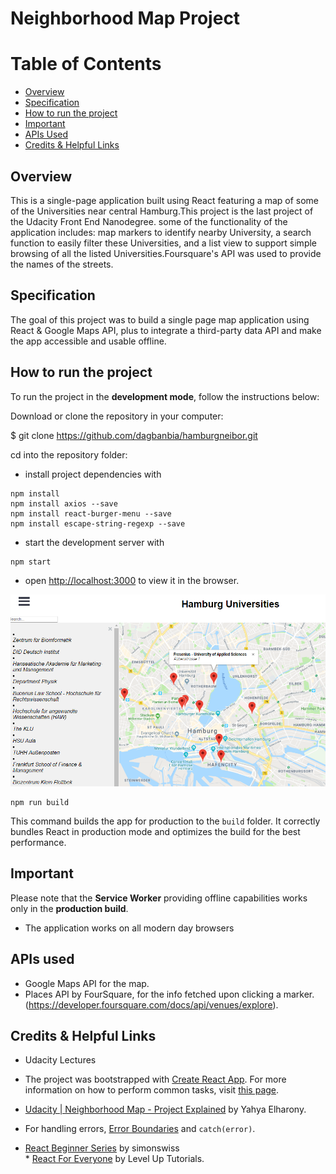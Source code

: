 # Neighborhood Map Project


# Table of Contents

* [Overview](#overview)
* [Specification](#specification)
* [How to run the project](#how-to-run-the-project)
* [Important](#important)
* [APIs Used](#apis-used)
* [Credits & Helpful Links](#credits-&-helpful-links)


## Overview


This is a single-page application built using React featuring a map of some of the Universities near central Hamburg.This project is the last project of the Udacity Front End Nanodegree. 
some of the functionality of the application includes: map markers to identify nearby University, a search function to easily filter these Universities, and a list view to support simple browsing of all the listed Universities.Foursquare's API was used to provide the names of the streets.


## Specification

The goal of this project was to build a single page map application using React & Google Maps API, plus to integrate a third-party data API and make the app accessible and usable offline.


## How to run the project

To run the project in the **development mode**, follow the instructions below: 

Download or clone the repository in your computer:

$ git clone https://github.com/dagbanbia/hamburgneibor.git


cd into the repository folder: 
* install project dependencies with 
```
npm install
npm install axios --save
npm install react-burger-menu --save
npm install escape-string-regexp --save
```
* start the development server with 
```
npm start
```
* open [http://localhost:3000](http://localhost:3000) to view it in the browser.

<img src="img/ham.png" alt="IMAGE OF THE APPLICATION">
 
```
npm run build
```
This command builds the app for production to the `build` folder. It correctly bundles React in production mode and optimizes the build for the best performance.


## Important

Please note that the **Service Worker** providing offline capabilities works only in the **production build**.

* The application works on all modern day browsers 


## APIs used

* Google Maps API for the map.
* Places API by FourSquare, for the info fetched upon clicking a marker.<br>
(https://developer.foursquare.com/docs/api/venues/explore).


## Credits & Helpful Links

* Udacity Lectures
* The project was bootstrapped with [Create React App](https://github.com/facebookincubator/create-react-app). For more information on how to perform common tasks, visit [this page](https://github.com/facebookincubator/create-react-app/blob/master/packages/react-scripts/template/README.md).
* [Udacity | Neighborhood Map - Project Explained](https://www.youtube.com/playlist?list=PLgOB68PvvmWCGNn8UMTpcfQEiITzxEEA1) by Yahya Elharony.                                    
* For handling errors, [Error Boundaries](https://reactjs.org/docs/error-boundaries.html) and `catch(error)`. 

* [React Beginner Series](https://www.youtube.com/playlist?list=PLHrxuCR-0CcT7hgVVlh0lBWTqYkEEF55m) by simonswiss 
<br> * [React For Everyone](https://www.youtube.com/playlist?list=PLLnpHn493BHFfs3Uj5tvx17mXk4B4ws4p) by Level Up Tutorials.




